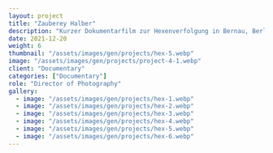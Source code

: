 ```yaml
---
layout: project
title: "Zauberey Halber"
description: "Kurzer Dokumentarfilm zur Hexenverfolgung in Bernau, Berlin"
date: 2021-12-20
weight: 6
thumbnail: "/assets/images/gen/projects/hex-5.webp"
image: "/assets/images/gen/projects/project-4-1.webp"
client: "Documentary"
categories: ["Documentary"]
role: "Director of Photography"
gallery:
  - image: "/assets/images/gen/projects/hex-1.webp"
  - image: "/assets/images/gen/projects/hex-2.webp"
  - image: "/assets/images/gen/projects/hex-3.webp"
  - image: "/assets/images/gen/projects/hex-4.webp"
  - image: "/assets/images/gen/projects/hex-5.webp"
  - image: "/assets/images/gen/projects/hex-6.webp"
---
```


